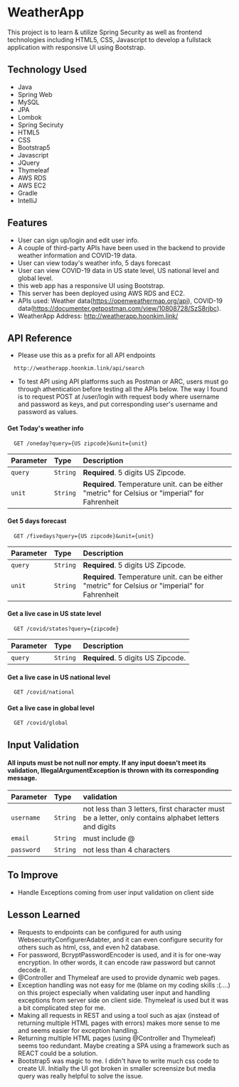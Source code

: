 # WeatherApp
This project is to learn & utilize Spring Security as well as frontend technologies including HTML5, CSS, Javascript to develop a fullstack application with responsive UI using Bootstrap.
 

## Technology Used

- Java 
- Spring Web
- MySQL
- JPA 
- Lombok 
- Spring Seciruty
- HTML5
- CSS
- Bootstrap5
- Javascript
- JQuery
- Thymeleaf
- AWS RDS 
- AWS EC2
- Gradle
- IntelliJ


## Features

- User can sign up/login and edit user info.
- A couple of third-party APIs have been used in the backend to provide weather information and COVID-19 data.
- User can view today's weather info, 5 days forecast
- User can view COVID-19 data in US state level, US national level and global level.
- this web app has a responsive UI using Bootstrap.
- This server has been deployed using AWS RDS and EC2.
- APIs used: Weather data(https://openweathermap.org/api), COVID-19 data(https://documenter.getpostman.com/view/10808728/SzS8rjbc).
- WeatherApp Address: http://weatherapp.hoonkim.link/

## API Reference

- Please use this as a prefix for all API endpoints

```http
  http://weatherapp.hoonkim.link/api/search
```

- To test API using API platforms such as Postman or ARC, users must go through athentication before testing all the APIs below. The way I found is to request POST at /user/login with request body where username and password as keys, and put corresponding user's username and password as values.

#### Get Today's weather info

```http
  GET /oneday?query={US zipcode}&unit={unit}
```
| Parameter | Type     | Description                       |
| :-------- | :------- | :-------------------------------- |
| `query`      | `String` | **Required**. 5 digits US Zipcode. |
| `unit`      | `String` | **Required**. Temperature unit. can be either "metric" for Celsius or "imperial" for Fahrenheit |

#### Get 5 days forecast

```http
  GET /fivedays?query={US zipcode}&unit={unit}
```
| Parameter | Type     | Description                       |
| :-------- | :------- | :-------------------------------- |
| `query`      | `String` | **Required**. 5 digits US Zipcode. |
| `unit`      | `String` | **Required**. Temperature unit. can be either "metric" for Celsius or "imperial" for Fahrenheit |

#### Get a live case in US state level

```http
  GET /covid/states?query={zipcode}
```
| Parameter | Type     | Description                       |
| :-------- | :------- | :-------------------------------- |
| `query`      | `String` | **Required**. 5 digits US Zipcode. |

#### Get a live case in US national level

```http
  GET /covid/national
```

#### Get a live case in global level

```http
  GET /covid/global
```

## Input Validation

#### All inputs must be not null nor empty. If any input doesn't meet its validation, IllegalArgumentException is thrown with its corresponding message.

| Parameter | Type     | validation                       |
| :-------- | :------- | :-------------------------------- |
| `username`      | `String` | not less than 3 letters, first character must be a letter, only contains alphabet letters and digits |
| `email`      | `String` | must include @ |
| `password`      | `String` | not less than 4 characters |

## To Improve
- Handle Exceptions coming from user input validation on client side

## Lesson Learned
- Requests to endpoints can be configured for auth using WebsecurityConfigurerAdabter, and it can even configure security for others such as html, css, and even h2 database.
- For password, BcryptPasswordEncoder is used, and it is for one-way encryption. In other words, it can encode raw password but cannot decode it.
- @Controller and Thymeleaf are used to provide dynamic web pages.
- Exception handling was not easy for me (blame on my coding skills :(....) on this project especially when validating user input and handling exceptions from server side on client side. Thymeleaf is used but it was a bit complicated step for me.
- Making all requests in REST and using a tool such as ajax (instead of returning multiple HTML pages with errors) makes more sense to me and seems easier for exception handling. 
- Returning multiple HTML pages (using @Controller and Thymeleaf) seems too redundant. Maybe creating a SPA using a framework such as REACT could be a solution. 
- Bootstrap5 was magic to me. I didn't have to write much css code to create UI. Initially the UI got broken in smaller screensize but media query was really helpful to solve the issue.

